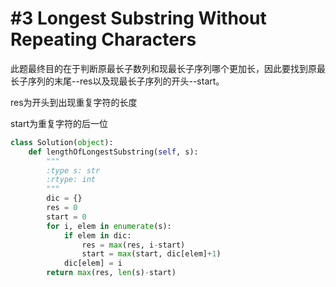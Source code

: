 # #3 Longest Substring Without Repeating Characters

此题最终目的在于判断原最长子数列和现最长子序列哪个更加长，因此要找到原最长子序列的末尾--res以及现最长子序列的开头--start。

res为开头到出现重复字符的长度

start为重复字符的后一位

``` python
class Solution(object):
    def lengthOfLongestSubstring(self, s):
        """
        :type s: str
        :rtype: int
        """
        dic = {}
        res = 0
        start = 0
        for i, elem in enumerate(s):          
            if elem in dic:
                res = max(res, i-start)
                start = max(start, dic[elem]+1)
            dic[elem] = i
        return max(res, len(s)-start)
```


